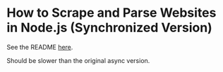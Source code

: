 # How to Scrape and Parse Websites in Node.js (Synchronized Version)

See the README [here](../Demo/README.md).

Should be slower than the original async version.
